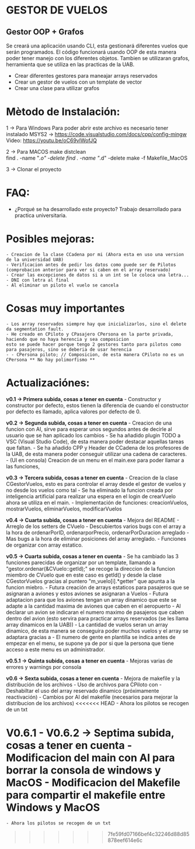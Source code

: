 # GESTOR DE VUELOS
## Gestor OOP + Grafos

Se creará una aplicación usando CLI, esta gestionará diferentes vuelos que serán programados. El código funcionará usando OOP de esta manera poder tener manejo con los diferentes objetos. Tambien se utilizaran grafos, herramienta que se utiliza en las practicas de la UAB.

* Crear diferentes gestores para maneajar arrays reservados
* Crear un gestor de vuelos con un template de vector
* Crear una clase para utilizar grafos

# Mètodo de Instalación:

1 -> Para Windows
Para poder abrir este archivo es necesario tener instalado MSYS2 -> https://code.visualstudio.com/docs/cpp/config-mingw
Video: https://youtu.be/oC69vlWofJQ

2 -> Para MACOS
make distclean  
find . -name "*.o" -delete
find . -name "*.d" -delete
make -f Makefile_MacOS 

3 -> Clonar el proyecto

# FAQ:
- ¿Porqué se ha desarrollado este proyecto? 
Trabajo desarrollado para practica universitaria.

# Posibles mejoras:
    - Creacion de la clase CCadena por mi (Ahora esta en uso una version de la universidad UAB)
    - Verificacion antes de pedir los datos como puede ser de Pilotos (comprobacion anterior para ver si caben en el array reservado)
    - Crear las excepciones de datos si a un int se le coloca una letra...
    - DNI con letra al final
    - Al eliminar un piloto el vuelo se cancela

# Cosas muy importantes

    - Los array reservados siempre hay que inicializarlos, sino el delete da segmentation fault.
    - He creado en CPiloto y CPasajero CPersona en la parte privada, haciendo que no haya herencia y sea composicion
    esto se puede hacer porque tengo 2 gestores tanto para pilotos como para pasajeros, sino se deberia de usar herencia
    - - CPersona piloto; // Composicion, de esta manera CPiloto no es un CPersona ** No hay polimorfismo **

# Actualizaciónes:

**v0.1 -> Primera subida, cosas a tener en cuenta**
    - Constructor y constructor por defecto, estos tienen la diferencia de cuando el constructor por defecto es llamado, aplica valores por
    defecto de 0.

**v0.2 -> Segunda subida, cosas a tener en cuenta**
    - Creacion de una funcion con AI, sirve para esperar unos segundos antes de decirle al usuario que se han aplicado los cambios
    - Se ha añadido plugin TODO a VSC (Visual Studio Code), de esta manera poder destacar aquellas tareas que faltan.
    - Se ha añadido CPP y Header de CCadena de los profesores de la UAB, de esta manera poder conseguir utilizar una cadena de caracteres.
    - (UI en consola) Creacion de un menu en el main.exe para poder llamar a las funciones, 
    
**v0.3 -> Tercera subida, cosas a tener en cuenta**
    - Creacion de la clase CGestorVuelos, esto es para controlar el array desde el gestor de vuelos y no desde los vuelos como tal
    - Se ha eliminado la funcion creada por inteligencia artificial para realizar una espera en el login de crearVuelo ahora se utiliza en el main.
    - Implementación de funciones: creacionVuelos, mostrarVuelos, eliminarVuelos, modificarVuelos

**v0.4 -> Cuarta subida, cosas a tener en cuenta**
    - Mejora del README
    - Arreglo de los setters de CVuelo
    - Descubiertos varios bugs con el array a la hora de ordenarPorID, ordenarporPrecio, ordenarPorDuracion arreglado
    - Mas bugs a la hora de eliminar posiciones del array arreglado.
    - Funciones de organizar con array estatico.

**v0.5 -> Cuarta subida, cosas a tener en cuenta**
    - Se ha cambiado las 3 funciones parecidas de organizar por un template, llamando a "gestor.ordenar(&CVuelo::getId);" se 
    recoge la direccion de la funcion miembro de CVuelo que en este caso es getId() y desde la clase CGestorVuelos gracias al
    puntero "m_vuelo[i].*getter" que apunta a la funcion miebro.
    - Futura creación de arrays estaticos para pasajeros que se asignaran a aviones y estos aviones se asignaran a Vuelos
    - Futura adaptacion para que los aviones tengan un array dinamico que este se adapte a la cantidad maxima de aviones que caben en
    el aeropuerto
    - Al declarar un avion se indicaran el numero maximo de pasajeros que caben dentro del avion (esto servira para practicar arrays reservados (se les llama array dinamicos en la UAB))
    - La cantidad de vuelos seran un array dinamico, de esta manera se conseguira poder muchos vuelos y el array se adaptara gracias a 
    - El numero de gente en plantilla se indica antes de empezar en el menu, se supone ya de por si que la persona que tiene acceso a este menu es un administrador.

**v0.5.1 -> Quinta subida, cosas a tener en cuenta**
    - Mejoras varias de errores y warnings por consola

**v0.6 -> Sexta subida, cosas a tener en cuenta**
    - Mejora de makefile y la distribución de los archivos
    - Uso de archivos para CPiloto con <fstream>
    - Deshabiltar el uso del array reservado dinamico (próximamente reactivación)
    - Cambios por AI del makefile (necesarios para mejorar la distribucion de los archivos)
<<<<<<< HEAD
    - Ahora los pilotos se recogen de un txt
  
**V0.6.1 - V0.6.2 -> Septima subida, cosas a tener en cuenta**
    - Modificacion del main con AI para borrar la consola de windows y MacOS
    - Modificacion del Makefile para compartir el makefile entre Windows y MacOS
=======
    - Ahora los pilotos se recogen de un txt
>>>>>>> 7fe59fd07166bef4c32246d88d85878eef614e6c
